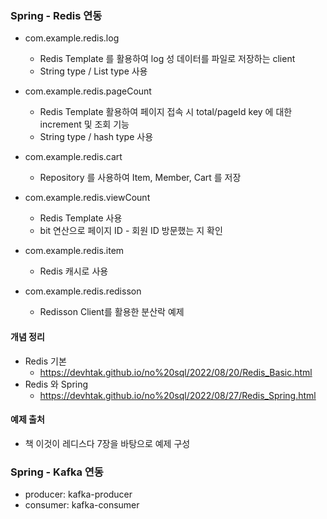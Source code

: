 ### Spring - Redis 연동

- com.example.redis.log
  - Redis Template 를 활용하여 log 성 데이터를 파일로 저장하는 client
  - String type / List type 사용

- com.example.redis.pageCount
  - Redis Template 활용하여 페이지 접속 시 total/pageId key 에 대한 increment 및 조회 기능
  - String type / hash type 사용

- com.example.redis.cart
  - Repository 를 사용하여 Item, Member, Cart 를 저장

- com.example.redis.viewCount
  - Redis Template 사용
  - bit 연산으로 페이지 ID - 회원 ID 방문했는 지 확인

- com.example.redis.item
  - Redis 캐시로 사용

- com.example.redis.redisson
  - Redisson Client를 활용한 분산락 예제
     
#### 개념 정리

- Redis 기본
  - https://devhtak.github.io/no%20sql/2022/08/20/Redis_Basic.html
- Redis 와 Spring
  - https://devhtak.github.io/no%20sql/2022/08/27/Redis_Spring.html

#### 예제 출처

- 책 이것이 레디스다 7장을 바탕으로 예제 구성

### Spring - Kafka 연동

- producer: kafka-producer
- consumer: kafka-consumer
